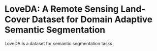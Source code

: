 # LoveDA: A Remote Sensing Land-Cover Dataset for Domain Adaptive Semantic Segmentation

LoveDA is a dataset for semantic segmentation tasks.